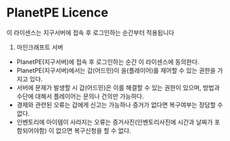 # PlanetPE Licence

이 라이센스는 지구서버에 접속 후 로그인하는 순간부터 적용됩니다




1. 마인크래프트 서버



- PlanetPE(지구서버)에 접속 후 로그인하는 순간 이 라이센스에 동의한다.
- PlanetPE(지구서버)에서는 갑(어드민)이 을(플레이어)를 제어할 수 있는 권한을 가지고 있다.
- 서버에 문제가 발생할 시 갑(어드민)은 이를 해결할 수 있는 권한이 있으며, 방법과 수단에 대해서 플레이어는 문의나 건의만 가능하다.
- 경제와 관련된 오류는 갑에게 신고는 가능하나 증거가 없다면 복구여부는 장담할 수 없다.
- 인벤토리에 아이템이 사라지는 오류는 증거사진(인벤토리사진에 시간과 날짜가 포함되어야함) 이 없으면 복구신청을 할 수 없다.
